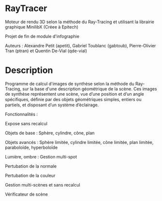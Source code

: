 RayTracer
==============
Moteur de rendu 3D selon la méthode du Ray-Tracing et utilisant la librairie graphique MinilibX (Créee à Epitech)

Projet de fin de module d'infographie

Auteurs : Alexandre Petit (apetit), Gabriel Toublanc (gabtoub), Pierre-Olivier Tran (ptran) et Quentin De-Vial (qde-vial)

Description
=============
Programme de calcul d'images de synthèse selon la méthode du Ray-Tracing, sur la base d'une description géométrique de la scène.
Ces images de synthèse représentent une scène, vue d’une position et d’un angle spéciﬁques, déﬁnie par des objets géométriques  simples, entiers ou partiels, et disposant d’un système d’éclairage.

Fonctionnalités :

Expose sans recalcul

Objets de base : Sphère, cylindre, cône, plan

Objets avancés : Sphère limitée, cylindre limitée, cône limitée, plan limitée, paraboloïde, hyperboloïde

Lumière, ombre : Gestion multi-spot

Pertubation de la normale

Pertubation de la couleur

Gestion multi-scènes et sans recalcul

Vérificateur de scène

